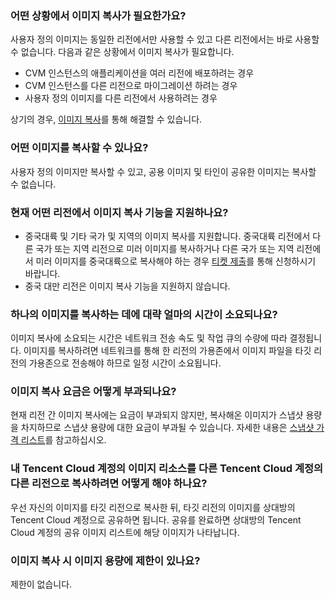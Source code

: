 ### 어떤 상황에서 이미지 복사가 필요한가요?
사용자 정의 이미지는 동일한 리전에서만 사용할 수 있고 다른 리전에서는 바로 사용할 수 없습니다. 다음과 같은 상황에서 이미지 복사가 필요합니다.
- CVM 인스턴스의 애플리케이션을 여러 리전에 배포하려는 경우
- CVM 인스턴스를 다른 리전으로 마이그레이션 하려는 경우
- 사용자 정의 이미지를 다른 리전에서 사용하려는 경우

상기의 경우, [이미지 복사](https://intl.cloud.tencent.com/document/product/213/4943)를 통해 해결할 수 있습니다.

### 어떤 이미지를 복사할 수 있나요?
사용자 정의 이미지만 복사할 수 있고, 공용 이미지 및 타인이 공유한 이미지는 복사할 수 없습니다.

### 현재 어떤 리전에서 이미지 복사 기능을 지원하나요?
 - 중국대륙 및 기타 국가 및 지역의 이미지 복사를 지원합니다. 중국대륙 리전에서 다른 국가 또는 지역 리전으로 미러 이미지를 복사하거나 다른 국가 또는 지역 리전에서 미러 이미지를 중국대륙으로 복사해야 하는 경우 [티켓 제출](https://console.cloud.tencent.com/workorder/category
)를 통해 신청하시기 바랍니다.
 - 중국 대만 리전은 이미지 복사 기능을 지원하지 않습니다.

### 하나의 이미지를 복사하는 데에 대략 얼마의 시간이 소요되나요?
이미지 복사에 소요되는 시간은 네트워크 전송 속도 및 작업 큐의 수량에 따라 결정됩니다. 이미지를 복사하려면 네트워크를 통해 한 리전의 가용존에서 이미지 파일을 타깃 리전의 가용존으로 전송해야 하므로 일정 시간이 소요됩니다.

### 이미지 복사 요금은 어떻게 부과되나요?
현재 리전 간 이미지 복사에는 요금이 부과되지 않지만, 복사해온 이미지가 스냅샷 용량을 차지하므로 스냅샷 용량에 대한 요금이 부과될 수 있습니다. 자세한 내용은 [스냅샷 가격 리스트](https://intl.cloud.tencent.com/document/product/362/2413)를 참고하십시오.

### 내 Tencent Cloud 계정의 이미지 리소스를 다른 Tencent Cloud 계정의 다른 리전으로 복사하려면 어떻게 해야 하나요?
우선 자신의 이미지를 타깃 리전으로 복사한 뒤, 타깃 리전의 이미지를 상대방의 Tencent Cloud 계정으로 공유하면 됩니다. 공유를 완료하면 상대방의 Tencent Cloud 계정의 공유 이미지 리스트에 해당 이미지가 나타납니다.

### 이미지 복사 시 이미지 용량에 제한이 있나요?
제한이 없습니다.

